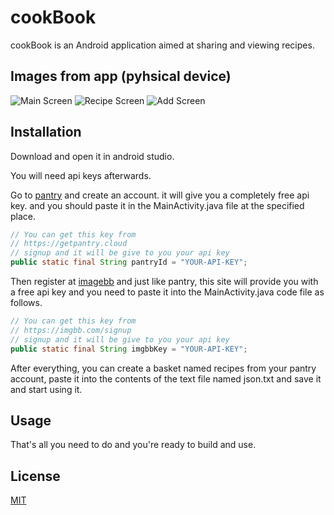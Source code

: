 # cookBook

cookBook is an Android application aimed at sharing and viewing recipes.

## Images from app (pyhsical device)

![Main Screen](https://github.com/yesilOguz/cookBook/blob/main/imagesForREADME/main.jpg)
![Recipe Screen](https://github.com/yesilOguz/cookBook/blob/main/imagesForREADME/recipe.jpg)
![Add Screen](https://github.com/yesilOguz/cookBook/blob/main/imagesForREADME/add.jpg)

## Installation

Download and open it in android studio.

You will need api keys afterwards.

Go to [pantry](https://getpantry.cloud) and create an account. it will give you a completely free api key. and you should paste it in the MainActivity.java file at the specified place.

```java
// You can get this key from
// https://getpantry.cloud
// signup and it will be give to you your api key
public static final String pantryId = "YOUR-API-KEY";
```

Then register at [imagebb](https://imgbb.com/signup) and just like pantry, this site will provide you with a free api key and you need to paste it into the MainActivity.java code file as follows.

```java
// You can get this key from
// https://imgbb.com/signup
// signup and it will be give to you your api key
public static final String imgbbKey = "YOUR-API-KEY";
```

After everything, you can create a basket named recipes from your pantry account, paste it into the contents of the text file named json.txt and save it and start using it.

## Usage

That's all you need to do and you're ready to build and use.

## License

[MIT](https://choosealicense.com/licenses/mit/)